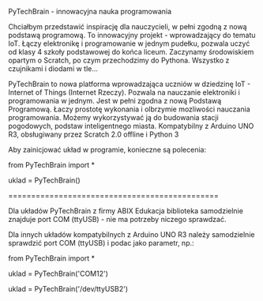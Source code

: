 PyTechBrain - innowacyjna nauka programowania

Chciałbym przedstawić inspirację dla nauczycieli, w pełni zgodną z nową podstawą programową. To innowacyjny projekt - wprowadzający do tematu IoT. 
Łączy elektronikę i programowanie w jednym pudełku, pozwala uczyć od klasy 4 szkoły podstawowej do końca liceum. 
Zaczynamy środowiskiem opartym o Scratch, po czym przechodzimy do Pythona. Wszystko z czujnikami i diodami w tle...

PyTechBrain to nowa platforma wprowadzająca uczniów w dziedzinę IoT - Internet of Things (Internet Rzeczy). 
Pozwala na nauczanie elektroniki i programowania w jednym. Jest w pełni zgodna z nową Podstawą Programową. 
Łaczy prostotę wykonania i olbrzymie mozliwości nauczania programowania. Możemy wykorzystywać ją do budowania stacji pogodowych, podstaw inteligentnego miasta.  Kompatybilny z Arduino UNO R3, obsługiwany przez Scratch 2.0 offline i Python 3

Aby zainicjować układ w programie, konieczne są polecenia:

from PyTechBrain import *

uklad = PyTechBrain()



==============================================


Dla układów PyTechBrain z firmy ABIX Edukacja biblioteka samodzielnie znajduje port COM (ttyUSB) - nie ma potrzeby niczego sprawdzać.

Dla innych układów kompatybilnych z Arduino UNO R3 należy samodzielnie sprawdzić port COM (ttyUSB) i podac jako parametr, np.:

from PyTechBrain import *

uklad = PyTechBrain('COM12')

uklad = PyTechBrain('/dev/ttyUSB2')


